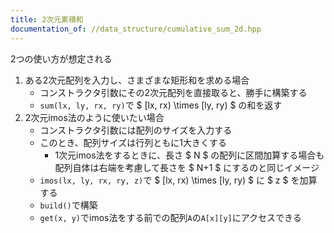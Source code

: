 ```yaml
---
title: 2次元累積和
documentation_of: //data_structure/cumulative_sum_2d.hpp
---
```


2つの使い方が想定される
1. ある2次元配列を入力し、さまざまな矩形和を求める場合
    - コンストラクタ引数にその2次元配列を直接取ると、勝手に構築する
    - `sum(lx, ly, rx, ry)`で $ [lx, rx) \times [ly, ry) $ の和を返す
1. 2次元imos法のように使いたい場合
    - コンストラクタ引数には配列のサイズを入力する
    - このとき、配列サイズは行列ともに1大きくする
        - 1次元imos法をするときに、長さ $ N $ の配列に区間加算する場合も配列自体は右端を考慮して長さを $ N+1 $ にするのと同じイメージ
    - `imos(lx, ly, rx, ry, z)`で $ [lx, rx) \times [ly, ry) $ に $ z $ を加算する
    - `build()`で構築
    - `get(x, y)`でimos法をする前での配列`A`の`A[x][y]`にアクセスできる
